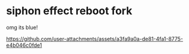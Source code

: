 # siphon effect reboot fork

omg its blue!

https://github.com/user-attachments/assets/a3fa9a0a-de81-4fa1-8775-e4b046c0fde1

